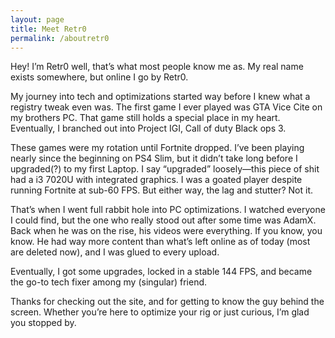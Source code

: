 ```yaml
---
layout: page
title: Meet Retr0
permalink: /aboutretr0
---
```


<p>Hey! I’m Retr0 well, that’s what most people know me as. My real name exists somewhere, but online I go by Retr0.

<p>My journey into tech and optimizations started way before I knew what a registry tweak even was. The first game I ever played was GTA Vice Cite on my brothers PC. That game still holds a special place in my heart. Eventually, I branched out into Project IGI, Call of duty Black ops 3.</p>

<p>These games were my rotation until Fortnite dropped. I’ve been playing nearly since the beginning on PS4 Slim, but it didn’t take long before I upgraded(?) to my first Laptop. I say “upgraded” loosely—this piece of shit had a i3 7020U with integrated graphics. I was a goated player despite running Fortnite at sub-60 FPS. But either way, the lag and stutter? Not it.</p>

<p>That’s when I went full rabbit hole into PC optimizations. I watched everyone I could find, but the one who really stood out after some time was AdamX. Back when he was on the rise, his videos were everything. If you know, you know. He had way more content than what’s left online as of today (most are deleted now), and I was glued to every upload.</p>

<p>Eventually, I got some upgrades, locked in a stable 144 FPS, and became the go-to tech fixer among my (singular) friend.</p>


<p>Thanks for checking out the site, and for getting to know the guy behind the screen. Whether you’re here to optimize your rig or just curious, I’m glad you stopped by.</p>